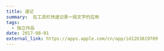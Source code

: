 ```yaml
---
title: 速记
summary:  在工具栏快速记录一段文字的应用
tags:
  - 独立作品
date: 2017-08-01
external_link: https://apps.apple.com/cn/app/id1263819789
---
```

